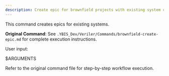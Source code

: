 ```yaml
---
description: Create epic for brownfield projects with existing system context
---
```


This command creates epics for existing systems.

**Original Command**: See `.YBIS_Dev/Veriler/Commands/brownfield-create-epic.md` for complete execution instructions.

User input:

$ARGUMENTS

Refer to the original command file for step-by-step workflow execution.
